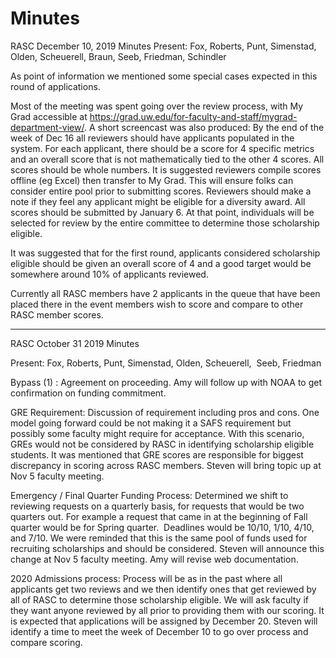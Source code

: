# Minutes

RASC December 10, 2019 Minutes
Present: Fox, Roberts, Punt, Simenstad, Olden, Scheuerell, Braun, Seeb, Friedman, Schindler

As point of information we mentioned some special cases expected in this round of applications.

Most of the meeting was spent going over the review process, with My Grad accessible at https://grad.uw.edu/for-faculty-and-staff/mygrad-department-view/. A short screencast was also produced: By the end of the week of Dec 16 all reviewers should have applicants populated in the system. For each applicant, there should be a score for 4 specific metrics and an overall score that is not mathematically tied to the other 4 scores. All scores should be whole numbers. It is suggested reviewers compile scores offline (eg Excel) then transfer to My Grad. This will ensure folks can consider entire pool prior to submitting scores. Reviewers should make a note if they feel any applicant might be eligible for a diversity award. All scores should be submitted by January 6. At that point, individuals will be selected for review by the entire committee to determine those scholarship eligible.

It was suggested that for the first round, applicants considered scholarship eligible should be given an overall score of 4 and a good target would be somewhere around 10% of applicants reviewed.

Currently all RASC members have 2 applicants in the queue that have been placed there in the event members wish to score and compare to other RASC member scores.



---

RASC October 31 2019 Minutes

Present: Fox, Roberts, Punt, Simenstad, Olden, Scheuerell,  Seeb, Friedman

Bypass (1) :
Agreement on proceeding. Amy will follow up with NOAA to get confirmation on funding commitment.

GRE Requirement:
Discussion of requirement including pros and cons. One model going forward could be not making it a SAFS requirement but possibly some faculty might require for acceptance. With this scenario, GREs would not be considered by RASC in identifying scholarship eligible students.
It was mentioned that GRE scores are responsible for biggest discrepancy in scoring across RASC members.
Steven will bring topic up at Nov 5 faculty meeting.

Emergency / Final Quarter Funding Process:
Determined we shift to reviewing requests on a quarterly basis, for requests that would be two quarters out. For example a request that came in at the beginning of Fall quarter would be for Spring quarter.  Deadlines would be 10/10, 1/10, 4/10, and 7/10.
We were reminded that this is the same pool of funds used for recruiting scholarships and should be considered.
Steven will announce this change at Nov 5 faculty meeting. Amy will revise web documentation.

2020 Admissions process:
Process will be as in the past where all applicants get two reviews and we then identify ones that get reviewed by all of RASC to determine those scholarship eligible. We will ask faculty if they want anyone reviewed by all prior to providing them with our scoring. It is expected that applications will be assigned by December 20.
Steven will identify a time to meet the week of December 10 to go over process and compare scoring.
